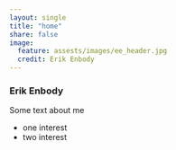 ```yaml
---
layout: single
title: "home"
share: false
image: 
  feature: assests/images/ee_header.jpg
  credit: Erik Enbody
---
```


### Erik Enbody

Some text about me

+ one interest
+ two interest
